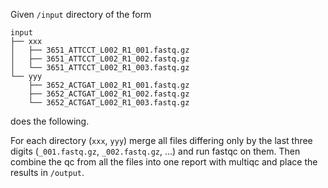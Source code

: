 Given `/input` directory of the form

    input
    ├── xxx
    │   ├── 3651_ATTCCT_L002_R1_001.fastq.gz
    │   ├── 3651_ATTCCT_L002_R1_002.fastq.gz
    │   └── 3651_ATTCCT_L002_R1_003.fastq.gz
    └── yyy
        ├── 3652_ACTGAT_L002_R1_001.fastq.gz
        ├── 3652_ACTGAT_L002_R1_002.fastq.gz
        └── 3652_ACTGAT_L002_R1_003.fastq.gz

does the following.

For each directory (`xxx`, `yyy`) merge all files differing only by
the last three digits (`_001.fastq.gz`, `_002.fastq.gz`, ...) and run
fastqc on them.  Then combine the qc from all the files into one
report with multiqc and place the results in `/output`.

